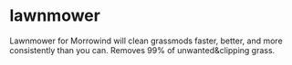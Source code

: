 # lawnmower
Lawnmower for Morrowind will clean grassmods faster, better, and more consistently than you can. Removes 99% of unwanted&amp;clipping grass.
